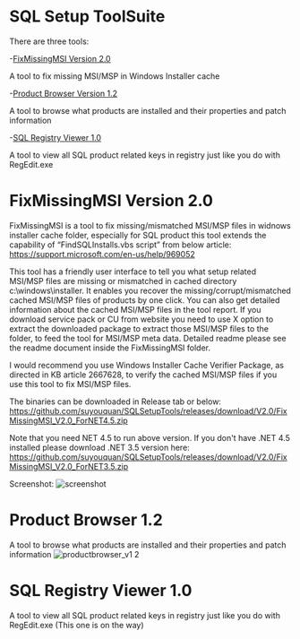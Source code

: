 # SQL Setup ToolSuite
There are three tools:


-[FixMissingMSI Version 2.0](#fixmissingmsi-version-20)

A tool to fix missing MSI/MSP in Windows Installer cache



-[Product Browser Version 1.2](#product-browser-12)

A tool to browse what products are installed and their properties and patch information



-[SQL Registry Viewer 1.0](#sql-registry-viewer-10)

A tool to view all SQL product related keys in registry just like you do with RegEdit.exe



# FixMissingMSI Version 2.0

FixMissingMSI is a tool to fix missing/mismatched MSI/MSP files in widnows installer cache folder, especially for SQL product this tool extends the capability of “FindSQLInstalls.vbs script” from below article:
https://support.microsoft.com/en-us/help/969052

This tool has a friendly user interface to tell you what setup related MSI/MSP files are missing or mismatched in cached directory c:\windows\installer. It enables you recover the missing/corrupt/mismatched cached MSI/MSP files of products by one click. You can also get detailed information about the cached MSI/MSP files in the tool report. If you download service pack or CU from website you need to use X option to extract the downloaded package to extract those MSI/MSP files to the folder, to feed the tool for MSI/MSP meta data. Detailed readme please see the readme document inside the FixMissingMSI folder.

I would recommend you  use Windows Installer Cache Verifier Package, as directed in KB article 2667628, to verify the cached  MSI/MSP files if you use this tool to fix MSI/MSP files.

The binaries can be downloaded in Release tab or below:
https://github.com/suyouquan/SQLSetupTools/releases/download/V2.0/FixMissingMSI_V2.0_ForNET4.5.zip

Note that you need NET 4.5 to run above version.
If you don't have .NET 4.5 installed please download .NET 3.5 version here:
https://github.com/suyouquan/SQLSetupTools/releases/download/V2.0/FixMissingMSI_V2.0_ForNET3.5.zip

Screenshot:
![screenshot](https://user-images.githubusercontent.com/35096859/35314819-939ae972-0103-11e8-8e32-f0f9bcc7475e.png)


# Product Browser 1.2
A tool to browse what products are installed and their properties and patch information
![productbrowser_v1 2](https://user-images.githubusercontent.com/35096859/35320665-8edb720a-011f-11e8-9417-1dd2f568fabe.png)

# SQL Registry Viewer 1.0
A tool to view all SQL product related keys in registry just like you do with RegEdit.exe
(This one is on the way)



